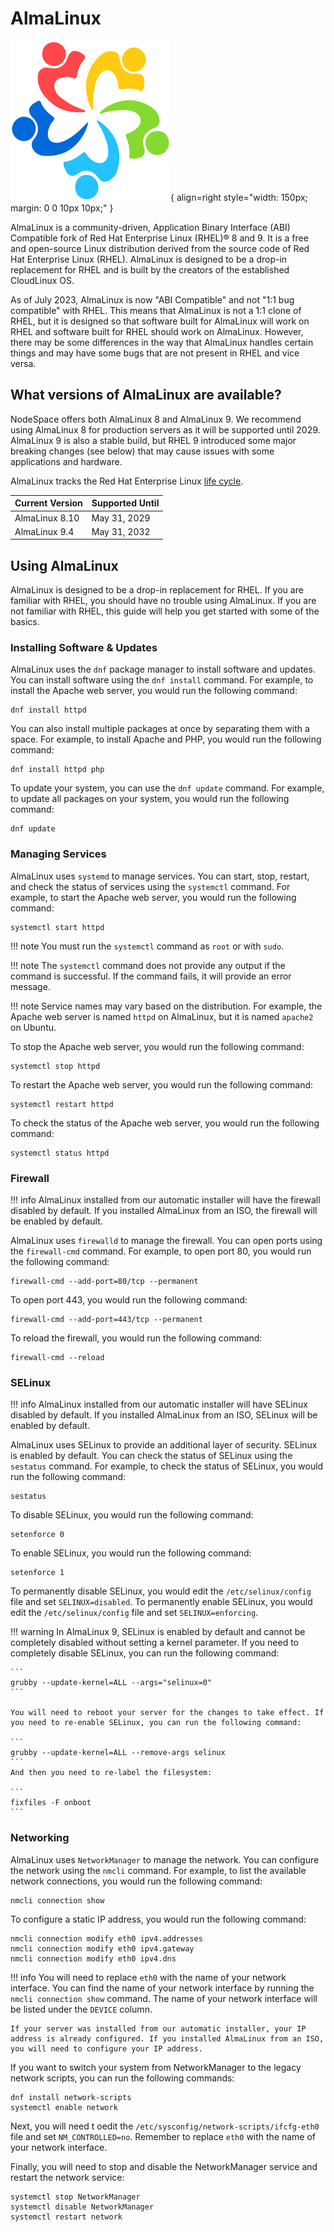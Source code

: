# AlmaLinux 

![AlmaLinux](../images/oslogos/almalinux.png){ align=right style="width: 150px; margin: 0 0 10px 10px;" }

AlmaLinux is a community-driven, Application Binary Interface (ABI) Compatible fork of Red Hat Enterprise Linux (RHEL)® 8 and 9. It is a free and open-source Linux distribution derived from the source code of Red Hat Enterprise Linux (RHEL). AlmaLinux is designed to be a drop-in replacement for RHEL and is built by the creators of the established CloudLinux OS.

As of July 2023, AlmaLinux is now "ABI Compatible" and not "1:1 bug compatible" with RHEL. This means that AlmaLinux is not a 1:1 clone of RHEL, but it is designed so that software built for AlmaLinux will work on RHEL and software built for RHEL should work on AlmaLinux. However, there may be some differences in the way that AlmaLinux handles certain things and may have some bugs that are not present in RHEL and vice versa.

## What versions of AlmaLinux are available?

NodeSpace offers both AlmaLinux 8 and AlmaLinux 9. We recommend using AlmaLinux 8 for production servers as it will be supported until 2029. AlmaLinux 9 is also a stable build, but RHEL 9 introduced some major breaking changes (see below) that may cause issues with some applications and hardware.

AlmaLinux tracks the Red Hat Enterprise Linux [life cycle](https://access.redhat.com/support/policy/updates/realtime). 

| Current Version | Supported Until    | 
| --------------- | ------------------ |
| AlmaLinux 8.10  | May 31, 2029       |
| AlmaLinux 9.4   | May 31, 2032       |

## Using AlmaLinux

AlmaLinux is designed to be a drop-in replacement for RHEL. If you are familiar with RHEL, you should have no trouble using AlmaLinux. If you are not familiar with RHEL, this guide will help you get started with some of the basics.

### Installing Software & Updates

AlmaLinux uses the `dnf` package manager to install software and updates. You can install software using the `dnf install` command. For example, to install the Apache web server, you would run the following command:

```
dnf install httpd
```

You can also install multiple packages at once by separating them with a space. For example, to install Apache and PHP, you would run the following command:

```
dnf install httpd php
```

To update your system, you can use the `dnf update` command. For example, to update all packages on your system, you would run the following command:

```
dnf update
```

### Managing Services

AlmaLinux uses `systemd` to manage services. You can start, stop, restart, and check the status of services using the `systemctl` command. For example, to start the Apache web server, you would run the following command:

```
systemctl start httpd
```

!!! note
    You must run the `systemctl` command as `root` or with `sudo`.

!!! note
    The `systemctl` command does not provide any output if the command is successful. If the command fails, it will provide an error message.

!!! note
    Service names may vary based on the distribution. For example, the Apache web server is named `httpd` on AlmaLinux, but it is named `apache2` on Ubuntu.

To stop the Apache web server, you would run the following command:

```
systemctl stop httpd
```

To restart the Apache web server, you would run the following command:

```
systemctl restart httpd
```

To check the status of the Apache web server, you would run the following command:

```
systemctl status httpd
```

### Firewall

!!! info
    AlmaLinux installed from our automatic installer will have the firewall disabled by default. If you installed AlmaLinux from an ISO, the firewall will be enabled by default.

AlmaLinux uses `firewalld` to manage the firewall. You can open ports using the `firewall-cmd` command. For example, to open port 80, you would run the following command:

```
firewall-cmd --add-port=80/tcp --permanent
```

To open port 443, you would run the following command:

```
firewall-cmd --add-port=443/tcp --permanent
```

To reload the firewall, you would run the following command:

```
firewall-cmd --reload
```

### SELinux

!!! info
    AlmaLinux installed from our automatic installer will have SELinux disabled by default. If you installed AlmaLinux from an ISO, SELinux will be enabled by default.

AlmaLinux uses SELinux to provide an additional layer of security. SELinux is enabled by default. You can check the status of SELinux using the `sestatus` command. For example, to check the status of SELinux, you would run the following command:

```
sestatus
```

To disable SELinux, you would run the following command:

```
setenforce 0
```

To enable SELinux, you would run the following command:

```
setenforce 1
```

To permanently disable SELinux, you would edit the `/etc/selinux/config` file and set `SELINUX=disabled`. To permanently enable SELinux, you would edit the `/etc/selinux/config` file and set `SELINUX=enforcing`.

!!! warning
    In AlmaLinux 9, SELinux is enabled by default and cannot be completely disabled without setting a kernel parameter. If you need to completely disable SELinux, you can run the following command:

    ```
    grubby --update-kernel=ALL --args="selinux=0"
    ```

    You will need to reboot your server for the changes to take effect. If you need to re-enable SELinux, you can run the following command:

    ```
    grubby --update-kernel=ALL --remove-args selinux
    ```
    And then you need to re-label the filesystem:

    ```
    fixfiles -F onboot
    ```

### Networking

AlmaLinux uses `NetworkManager` to manage the network. You can configure the network using the `nmcli` command. For example, to list the available network connections, you would run the following command:

```
nmcli connection show
```

To configure a static IP address, you would run the following command:

```
nmcli connection modify eth0 ipv4.addresses
nmcli connection modify eth0 ipv4.gateway
nmcli connection modify eth0 ipv4.dns
```
!!! info
    You will need to replace `eth0` with the name of your network interface. You can find the name of your network interface by running the `nmcli connection show` command. The name of your network interface will be listed under the `DEVICE` column.

    If your server was installed from our automatic installer, your IP address is already configured. If you installed AlmaLinux from an ISO, you will need to configure your IP address.

If you want to switch your system from NetworkManager to the legacy network scripts, you can run the following commands:

```
dnf install network-scripts
systemctl enable network
```

Next, you will need t oedit the `/etc/sysconfig/network-scripts/ifcfg-eth0` file and set `NM_CONTROLLED=no`. Remember to replace `eth0` with the name of your network interface.

Finally, you will need to stop and disable the NetworkManager service and restart the network service:

```
systemctl stop NetworkManager
systemctl disable NetworkManager
systemctl restart network
```
